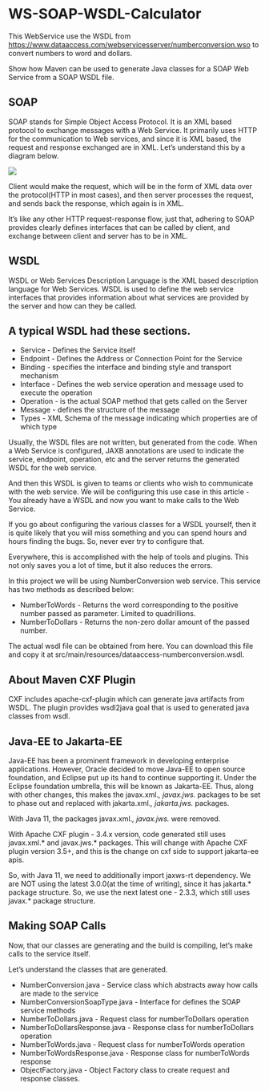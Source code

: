 # WS-SOAP-WSDL-Calculator
This WebService use the WSDL from https://www.dataaccess.com/webservicesserver/numberconversion.wso to convert numbers to word and dollars.

Show how Maven can be used to generate Java classes for a SOAP Web Service from a SOAP WSDL file.

## SOAP

SOAP stands for Simple Object Access Protocol. It is an XML based protocol to exchange messages with a Web Service. 
It primarily uses HTTP for the communication to Web services, and since it is XML based, the request and response exchanged are in XML.
Let’s understand this by a diagram below.

![](https://www.thecodejournal.tech/images/2021/01/soap.png)

Client would make the request, which will be in the form of XML data over the protocol(HTTP in most cases), 
and then server processes the request, and sends back the response, which again is in XML.

It’s like any other HTTP request-response flow, 
just that, adhering to SOAP provides clearly defines interfaces that can be called by client, and exchange between client and server has to be in XML.

## WSDL

WSDL or Web Services Description Language is the XML based description language for Web Services. 
WSDL is used to define the web service interfaces that provides information about what services are provided by the server and how can they be called.

## A typical WSDL had these sections.

- Service - Defines the Service itself
- Endpoint - Defines the Address or Connection Point for the Service
- Binding - specifies the interface and binding style and transport mechanism
- Interface - Defines the web service operation and message used to execute the operation
- Operation - is the actual SOAP method that gets called on the Server
- Message - defines the structure of the message
- Types - XML Schema of the message indicating which properties are of which type

Usually, the WSDL files are not written, but generated from the code. 
When a Web Service is configured, JAXB annotations are used to indicate the service, 
endpoint, operation, etc and the server returns the generated WSDL for the web service.

And then this WSDL is given to teams or clients who wish to communicate with the web service. 
We will be configuring this use case in this article - You already have a WSDL and now you want to make calls to the Web Service.

If you go about configuring the various classes for a WSDL yourself, then it is quite likely that you will miss something and you can spend hours 
and hours finding the bugs. So, never ever try to configure that.

Everywhere, this is accomplished with the help of tools and plugins. This not only saves you a lot of time, but it also reduces the errors.

In this project we will be using NumberConversion web service. This service has two methods as described below:

* NumberToWords - Returns the word corresponding to the positive number passed as parameter. Limited to quadrillions.
* NumberToDollars - Returns the non-zero dollar amount of the passed number.

The actual wsdl file can be obtained from here. 
You can download this file and copy it at src/main/resources/dataaccess-numberconversion.wsdl.

## About Maven CXF Plugin

CXF includes apache-cxf-plugin which can generate java artifacts from WSDL. The plugin provides wsdl2java goal that is used to generated java classes from wsdl.

## Java-EE to Jakarta-EE

Java-EE has been a prominent framework in developing enterprise applications. However, Oracle decided to move Java-EE to open source foundation, 
and Eclipse put up its hand to continue supporting it. Under the Eclipse foundation umbrella, this will be known as Jakarta-EE. 
Thus, along with other changes, this makes the javax.xml.*, javax.jws.* packages to be set to phase out and replaced with jakarta.xml.*, 
jakarta.jws.* packages.

With Java 11, the packages javax.xml.*, javax.jws.* were removed.

With Apache CXF plugin - 3.4.x version, code generated still uses javax.xml.* and javax.jws.* packages. This will change with Apache CXF plugin version 3.5+, and this is the change on cxf side to support jakarta-ee apis.

So, with Java 11, we need to additionally import jaxws-rt dependency. We are NOT using the latest 3.0.0(at the time of writing), since it has jakarta.* package structure. So, we use the next latest one - 2.3.3, which still uses javax.* package structure.

## Making SOAP Calls

Now, that our classes are generating and the build is compiling, let’s make calls to the service itself.

Let’s understand the classes that are generated.

- NumberConversion.java - Service class which abstracts away how calls are made to the service
- NumberConversionSoapType.java - Interface for defines the SOAP service methods
- NumberToDollars.java - Request class for numberToDollars operation
- NumberToDollarsResponse.java - Response class for numberToDollars operation
- NumberToWords.java - Request class for numberToWords operation
- NumberToWordsResponse.java - Response class for numberToWords response
- ObjectFactory.java - Object Factory class to create request and response classes.
